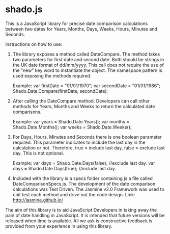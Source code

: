 shado.js
========

This is a JavaScript library for precise date comparison calculations between two dates for Years, Months, Days, Weeks, Hours, Minutes and Seconds.

Instructions on how to use:

1.  The library exposes a method called DateCompare.  The method takes two parameters for first date and second date.  Both     should be strings in the UK date format of dd/mm/yyyy.  This call does not require the use of the "new" key word to         instantiate the object.  The namespace pattern is used exposing the methods required.

    Example: var firstDate = "01/01/1970";
             var secondDate = "01/01/1986";
             Shado.Date.Compare(firstDate, secondDate);  


2.  After calling the DateCompare method.  Developers can call other methods for Years, Months and Weeks to return the          calculated date comparisons.       

    Example: var years = Shado.Date.Years();
             var months = Shado.Date.Months();
             var weeks = Shado.Date.Weeks();
             
3.  For Days, Hours, Minutes and Seconds there is one boolean parameter required.  This parameter indicates to include the      last day in the calculation or not.  Therefore, true = include last day, false = exclude last day.  This is not             optional.

    Example: var days = Shado.Date.Days(false); //exclude last day.
             var days = Shado.Date.Days(true);  //include last day.
             
4.  Included with the library is a specs folder containing js a file called DateComparisonSpecs.js.  The development of the     date comparison calculations was Test Driven.  The Jasmine v2.0 Framework was used to unit test each method and drive       out the code design.  Link: http://jasmine.github.io/

The aim of this library is to aid JavaScript Developers in taking away the pain of date handling in JavaScript.  It is intended that future versions will be released when time is available.  All we ask is constructive feedback is provided from your experience in using this library.
